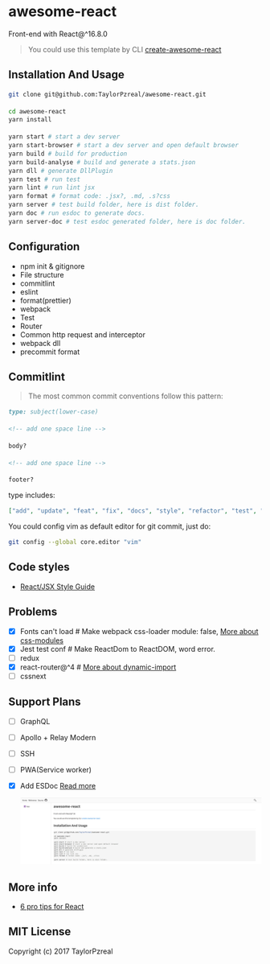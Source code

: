 # awesome-react

Front-end with React@^16.8.0

> You could use this template by CLI [create-awesome-react](https://github.com/TaylorPzreal/create-awesome-react)

## Installation And Usage

```bash
git clone git@github.com:TaylorPzreal/awesome-react.git

cd awesome-react
yarn install

yarn start # start a dev server
yarn start-browser # start a dev server and open default browser
yarn build # build for production
yarn build-analyse # build and generate a stats.json
yarn dll # generate DllPlugin
yarn test # run test
yarn lint # run lint jsx
yarn format # format code: .jsx?, .md, .s?css
yarn server # test build folder, here is dist folder.
yarn doc # run esdoc to generate docs.
yarn server-doc # test esdoc generated folder, here is doc folder.
```

## Configuration

- npm init & gitignore
- File structure
- commitlint
- eslint
- format(prettier)
- webpack
- Test
- Router
- Common http request and interceptor
- webpack dll
- precommit format

## Commitlint

> The most common commit conventions follow this pattern:

```md
type: subject(lower-case)

<!-- add one space line -->

body?

<!-- add one space line -->

footer?
```

type includes:

```json
["add", "update", "feat", "fix", "docs", "style", "refactor", "test", "rever"]
```

You could config vim as default editor for git commit, just do:

```bash
git config --global core.editor "vim"
```

## Code styles

- [React/JSX Style Guide](https://github.com/airbnb/javascript/tree/master/react)

## Problems

- [x] Fonts can't load # Make webpack css-loader module: false, [More about css-modules](https://github.com/css-modules/css-modules)
- [x] Jest test conf # Make ReactDom to ReactDOM, word error.
- [ ] redux
- [x] react-router@^4 # [More about dynamic-import](https://github.com/ReactTraining/react-router/blob/master/packages/react-router-dom/docs/guides/code-splitting.md)
- [ ] cssnext

## Support Plans

- [ ] GraphQL
- [ ] Apollo + Relay Modern
- [ ] SSH
- [ ] PWA(Service worker)
- [x] Add ESDoc [Read more](https://esdoc.org/)

  ![ESDoc](./docs/esdoc.png)

## More info

- [6 pro tips for React](./docs/best-practice.md)

## MIT License

Copyright (c) 2017 TaylorPzreal
